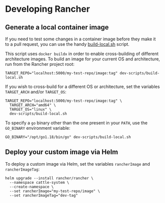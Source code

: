 # Developing Rancher

## Generate a local container image

If you need to test some changes in a container image before they make it to a
pull request, you can use the handy [build-local.sh](../dev-scripts/build-local.sh)
script.

This script uses `docker buildx` in order to enable cross-building of different
architecture images. To build an image for your current OS and architecture, run
from the Rancher project root:
```shell
TARGET_REPO="localhost:5000/my-test-repo/image:tag" dev-scripts/build-local.sh
```

If you wish to cross-build for a different OS or architecture, set the variables
`TARGET_ARCH` and/or `TARGET_OS`:
```shell
TARGET_REPO="localhost:5000/my-test-repo/image:tag" \
  TARGET_ARCH="amd64" \
  TARGET_OS="linux" \
  dev-scripts/build-local.sh
```

To specify a `go` binary other than the one present in your `PATH`, use the
`GO_BINARY` environment variable:
```shell
GO_BINARY="/opt/go1.18/bin/go" dev-scripts/build-local.sh
```

## Deploy your custom image via Helm

To deploy a custom image via Helm, set the variables `rancherImage` and `rancherImageTag`:
```shell
helm upgrade --install rancher/rancher \
  --namespace cattle-system \
  --create-namespace \
  --set rancherImage="my-test-repo/image" \
  --set rancherImageTag="dev-tag"
```